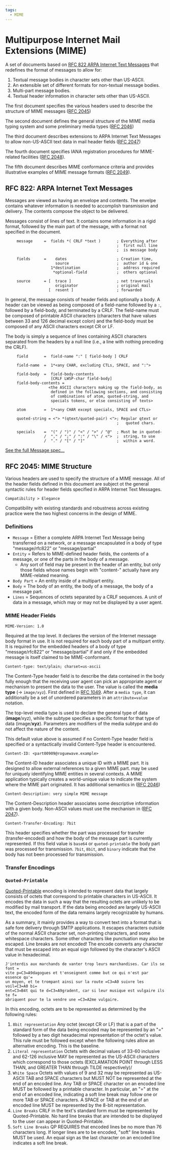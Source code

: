 ```yaml
---
tags:
  - MIME
---
```


# Multipurpose Internet Mail Extensions (MIME)

A set of documents based on [RFC 822 ARPA Internet Text Messages](https://tools.ietf.org/html/rfc822) that redefines the format of messages to allow for:
1. Textual message bodies in character sets other than US-ASCII.
2. An extensible set of different formats for non-textual message bodies.
3. Multi-part message bodies.
4. Textual header information in character sets other than US-ASCII.

The first document specifies the various headers used to describe the structure of MIME messages ([RFC 2045](https://tools.ietf.org/html/rfc2045))

The second document defines the general structure of the MIME media typing system and some preliminary media types ([RFC 2046](https://tools.ietf.org/html/rfc2045))

The third document describes extensions to ARPA Internet Text Messages to allow non-US-ASCII text data in mail header fields ([RFC 2047](https://tools.ietf.org/html/rfc2047))

The fourth document specifies IANA registration procedures for MIME-related facilities ([RFC 2048](https://tools.ietf.org/html/rfc2048)).

The fifth document describes MIME conformance criteria and provides illustrative examples of MIME message formats ([RFC 2049](https://tools.ietf.org/html/rfc2049)).

## RFC 822: ARPA Internet Text Messages

Messages are viewed as having an envelope and contents. The envelpe contains whatever information is needed to accomplish transmission and delivery. The contents compose the object to be delivered.

Messages consist of lines of text. It contains some information in a rigid format, followed by the main part of the message, with a format not specified in the document.  

```
     message     =  fields *( CRLF *text )       ; Everything after
                                                 ;  first null line
                                                 ;  is message body
     
     fields      =    dates                      ; Creation time,
                      source                     ;  author id & one
                    1*destination                ;  address required
                     *optional-field             ;  others optional
     
     source      = [  trace ]                    ; net traversals
                      originator                 ; original mail
                   [  resent ]                   ; forwarded
```

In general, the message consists of header fields and optionally a body. A header can be viewed as being composed of a field-name followed by a `:`, followed by a field-body, and terminated by a CRLF. The field-name must be composed of printable ASCII characters (characters that have values between 33 and 126 decimal except colon) and the field-body must be composed of any ASCII characters except CR or LF. 

The body is simply a sequence of lines containing ASCII characters separated from the headers by a null line (i.e., a line with nothing preceding the CRLF).

```
     field       =  field-name ":" [ field-body ] CRLF
     
     field-name  =  1*<any CHAR, excluding CTLs, SPACE, and ":">
     
     field-body  =  field-body-contents
                    [CRLF LWSP-char field-body]
     field-body-contents =
                   <the ASCII characters making up the field-body, as
                    defined in the following sections, and consisting
                    of combinations of atom, quoted-string, and
                    specials tokens, or else consisting of texts>

     atom        =  1*<any CHAR except specials, SPACE and CTLs>
     
     quoted-string = <"> *(qtext/quoted-pair) <">; Regular qtext or
                                                 ;   quoted chars.
     
     specials    =  "(" / ")" / "<" / ">" / "@"  ; Must be in quoted-
                 /  "," / ";" / ":" / "\" / <">  ;  string, to use
                 /  "." / "[" / "]"              ;  within a word.                                                 
```

[See the full Message spec...](https://tools.ietf.org/html/rfc822#section-4)

## RFC 2045: MIME Structure

Various headers are used to specify the structure of a MIME message. All of the header fields defined in this document are subject ot the general syntactic rules for header fields specified in ARPA Internet Text Messages.  

`Compatibility > Elegance`

Compatibility with existing standards and robustness across existing practice were the two highest concerns in the design of MIME. 

### Definitions

- `Message` = Either a complete ARPA Internet Text Message being transferred on a network, or a message encapsulated in a body of type "message/rfc822" or "message/partial"
- `Entity` = Refers to MIME-defined header fields, the contents of a message, or one of the parts in the body of a message. 
  + Any sort of field may be present in the header of an entity, but only those fields whose names begin with "content-" actually have any MIME-related meaning.
- `Body Part` = An entity inside of a multipart entity.
- `Body` = The body of an entity, the body of a message, the body of a message part. 
- `Lines` = Sequences of octets separated by a CRLF sequences. A unit of data in a message, which may or may not be displayed by a user agent.

### MIME Header Fields

`MIME-Version: 1.0` 

Required at the top level. It declares the version of the Internet message body format in use. It is not required for each body part of a multipart entity. It is required for the embedded headers of a body of type "message/rfc822" or "message/partial" if and only if the embedded message is itself claimed to be MIME-conformant.

`Content-type: text/plain; charset=us-ascii`

The Content-Type header field is to describe the data contained in the body fully enough that the receiving user agent can pick an appropriate agent or mechanism to present the data to the user. The value is called the **media type** (-> `image/xyz`). First defined in [RFC 1049](https://tools.ietf.org/html/rfc1049). After a `media type`, it can additionally be a set of unordered parameters in an `attribute=value` notation. 

The top-level media type is used to declare the general type of data (**image**/xyz), while the subtype specifies a specific format for that type of data (image/**xyz**). Parameters are modifiers of the media subtype and do not affect the nature of the content.

This default value above is assumed if no Content-Type header field is specified or a syntactically invalid Content-Type header is encountered.

`Content-ID: <part00909@roguewave.example>`

The Content-ID header associates a unique ID with a MIME part. It is designed to allow external references to a given MIME part. may be used for uniquely identifying MIME entities in several contexts. A MIME application typically creates a world-unique value to indicate the system where the MIME part originated. It has additional semantics in ([RFC 2046](https://tools.ietf.org/html/rfc2045))

`Content-Description: very simple MIME message`

The Content-Description header associates some descriptive information with a given body. Non-ASCII values must use the mechanism in ([RFC 2047](https://tools.ietf.org/html/rfc2047)).

`Content-Transfer-Encoding: 7bit`

This header specifies whether the part was processed for transfer (transfer-encoded) and how the body of the message part is currently represented. If this field value is `base64` or `quoted-printable` the body part was processed for transmission. `7bit`, `8bit`, and `binary` indicate that the body has not been processed for transmission.

### Transfer Encodings

### `Quoted-Printable`

[Quoted-Printable](https://tools.ietf.org/html/rfc2045#section-6.7) encoding is intended to represent data that largely consists of octets that correspond to printable characters in US-ASCII. It encodes the data in such a way that the resulting octets are unlikely to be modified by mail transport. If the data being encoded are largely US-ASCII text, the encoded form of the data remains largely recognizable by humans. 

As a summary, it mainly provides a way to convert text into a format that is safe fore delivery through SMTP applications. It escapes characters outside of the normal ASCII character set, non-printing characters, and some whitespace characters. Some other characters like punctuation may also be escaped. Line breaks are not encoded! The encode converts any character that must be escaped into an equal sign followed by the character's ASCII value in hexadecimal. 

```
J'interdis aux marchands de vanter trop leurs marchandises. Car ils se font =
vite p=C3=A9dagogues et t'enseignent comme but ce qui n'est par essence qu'=
un moyen, et te trompant ainsi sur la route =C3=A0 suivre les voil=C3=A0 bi=
ent=C3=B4t qui te d=C3=A9gradent, car si leur musique est vulgaire ils te f=
abriquent pour te la vendre une =C3=A2me vulgaire.
```

In this encoding, octets are to be represented as determined by the following rules:
1. `8bit representation` Any octet (except CR or LF) that is a part of the standard form of the data being encoded may be represented by an "=" followed by a two digit hexadecimal representation of the octet's value. This rule must be followed except when the following rules allow an alternative encoding. This is the baseline.
2. `Literal representation` Octets with decimal values of 33-60 inclusive and 62-126 inclusive MAY be represented as the US-ASCII characters which correspond to those octets (EXCLAMATION POINT through LESS THAN, and GREATER THAN through TILDE respectively)/
3. `White Space` Octets with values of 9 and 32 may be represented as US-ASCII TAB and SPACE characters but MUST NOT be represented at the end of an encoded line. Any TAB or SPACE character on an encoded line MUST be followed by a printable character. In particular, an "=" at the end of an encoded line, indicating a soft line break may follow one or more TAB or SPACE characters. A SPACE or TAB at the end of an encoded line MUST be represented by the 8-bit representation.
4. `Line Breaks` CRLF in the text's standard form must be represented by Quoted-Printable. No hard line breaks that are intended to be displayed to the user can appear in Quoted-Printable.
5. `Soft Line Breaks` QP REQUIRES that encoded lines be no more than 76 characters long. If longer lines are to be encoded, "soft" line breaks MUST be used. An equal sign as the last character on an encoded line indicates a soft line break.
